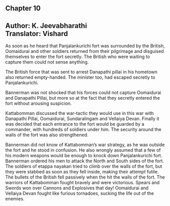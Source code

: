 ## Chapter 10
Author: K. Jeevabharathi  
Translator: Vishard
---  
As soon as he heard that Panjalankurichi fort was surrounded by the British, Oomaidurai and other soldiers returned from their pilgrimage and disguised themselves to enter the fort secretly. The British who were waiting to capture them could not sense anything.

The British force that was sent to arrest Danapathi pillai in his hometown also returned empty-handed. The minister too, had escaped secretly to Panjalankurichi. 

Bannerman was not shocked that his forces could not capture Oomaidurai and Danapathi Pillai, but more so at the fact that they secretly entered the fort without arousing suspicion.

Kattabomman discussed the war-tactic they would use in this war with Danapathi Pillai, Oomaidurai, Sundaralingam and Vellaiya Devan. Finally it was decided that each entrance to the fort would be guarded by a commander, with hundreds of soldiers under him. The security around the walls of the fort was also strengthened. 

Bannerman did not know of Kattabomman’s war strategy, as he was  outside the fort and he stood in confusion. He also wrongly assumed that a few of his modern weapons would be enough to knock down Panjalankurichi fort. Bannerman ordered his men to attack the North and South sides of the fort. The soldiers of etappa nayakan tried to climb over the walls of the fort, but they were stabbed as soon as they fell inside, making their attempt futile. The bullets of the British fell passively when the hit the walls of the fort. The warriors of Kattabomman fought bravely and were victorious. Spears and Swords won over Cannons and Explosives that day! Oomaidurai and Vellaiya Devan fought  like furious tornadoes, sucking the life out of the enemies. 
